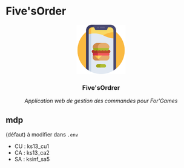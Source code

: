 # Five'sOrder
<div align="center">
    <img alt="" src="./src/assets/logo.png" height="130px">
    <h3>Five'sOrdrer</h3>
    <em>Application web de gestion des commandes pour For'Games</em>
</div>

## mdp
(défaut) à modifier dans ``.env``
- CU : ks13_cu1
- CA : ks13_ca2
- SA : ksinf_sa5
